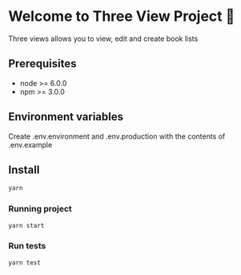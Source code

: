 # Welcome to Three View Project 👋

Three views allows you to view, edit and create book lists

## Prerequisites

- node >= 6.0.0
- npm >= 3.0.0

## Environment variables

Create .env.environment and .env.production with the contents of .env.example

## Install

```sh
yarn
```

### Running project

```sh
yarn start
```

### Run tests

```sh
yarn test
```
